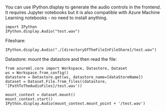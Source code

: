 # 

You can use IPython.display to generate the audio controls in the frontend. It requires Jupyter notebooks but it is also compatible with Azure Machine Learning notebooks - no need to install anything.

```
import IPython
IPython.display.Audio("test.wav")
```


Fileshare: 
```
IPython.display.Audio("./[directoryOfTheFileInFileShare]/test.wav")
```

Datastore: mount the datastore and then read the file:
```
from azureml.core import Workspace, Datastore, Dataset
ws = Workspace.from_config()
datastore = Datastore.get(ws, datastore_name=[dataStoreName])
dataset = Dataset.File.from_files((datastore, ‘[PathToTheAudioFiles]/test.wav'))

mount_context = dataset.mount()
mount_context.start() 
IPython.display.Audio(mount_context.mount_point + '/test.wav')
```

